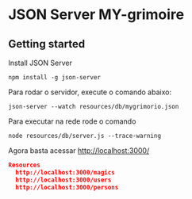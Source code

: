 # JSON Server MY-grimoire


## Getting started

Install JSON Server 

```
npm install -g json-server
```

Para rodar o servidor, execute o comando abaixo:
```
json-server --watch resources/db/mygrimorio.json
```

Para executar na rede rode o comando

```
node resources/db/server.js --trace-warning

```

Agora basta acessar [http://localhost:3000/](http://localhost:3000/)

```json
Resources
  http://localhost:3000/magics
  http://localhost:3000/users
  http://localhost:3000/persons

```
